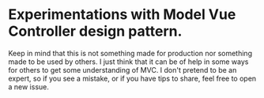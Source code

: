 # Experimentations with Model Vue Controller design pattern.
 
Keep in mind that this is not something made for production nor something made to be used by others. I just think that it can be of help in some ways for others to get some understanding of MVC. I don't pretend to be an expert, so if you see a mistake, or if you have tips to share, feel free to open a new issue.